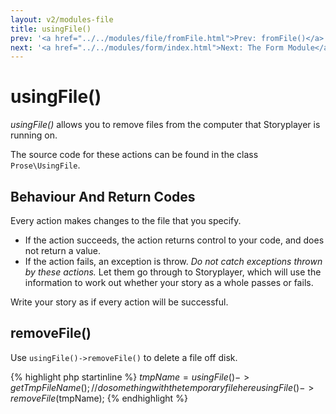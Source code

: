 ```yaml
---
layout: v2/modules-file
title: usingFile()
prev: '<a href="../../modules/file/fromFile.html">Prev: fromFile()</a>'
next: '<a href="../../modules/form/index.html">Next: The Form Module</a>'
---
```


# usingFile()

_usingFile()_ allows you to remove files from the computer that Storyplayer is running on.

The source code for these actions can be found in the class `Prose\UsingFile`.

## Behaviour And Return Codes

Every action makes changes to the file that you specify.

* If the action succeeds, the action returns control to your code, and does not return a value.
* If the action fails, an exception is throw. _Do not catch exceptions thrown by these actions._ Let them go through to Storyplayer, which will use the information to work out whether your story as a whole passes or fails.

Write your story as if every action will be successful.

## removeFile()

Use `usingFile()->removeFile()` to delete a file off disk.

{% highlight php startinline %}
$tmpName = usingFile()->getTmpFileName();
// do something with the temporary file here
usingFile()->removeFile($tmpName);
{% endhighlight %}
